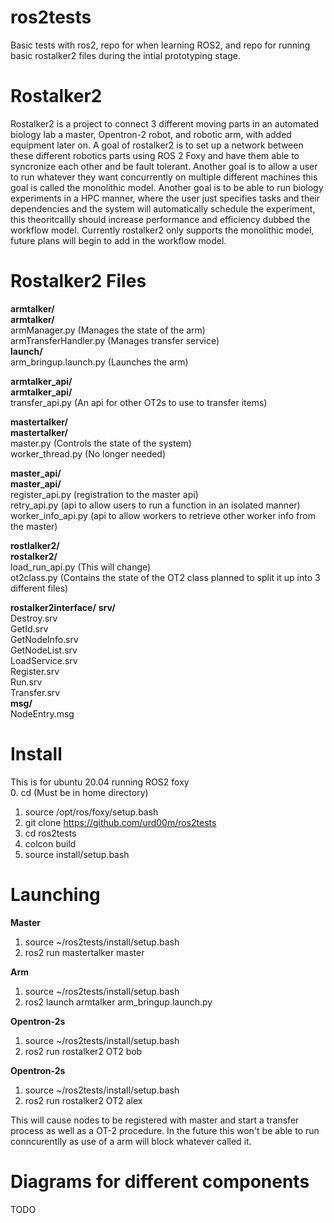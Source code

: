 # ros2tests
Basic tests with ros2, repo for when learning ROS2, and repo for running basic rostalker2 files during the intial prototyping stage.

# Rostalker2 
Rostalker2 is a project to connect 3 different moving parts in an automated biology lab a master, Opentron-2 robot, and robotic arm, with added equipment later on. A goal of rostalker2 is to set up a network between these different robotics parts using ROS 2 Foxy and have them able to syncronize each other and be fault tolerant. Another goal is to allow a user to run whatever they want concurrently on multiple different machines this goal is called the monolithic model. Another goal is to be able to run biology experiments in a HPC manner, where the user just specifies tasks and their dependencies and the system will automatically schedule the experiment, this theoritcallly should increase performance and efficiency dubbed the workflow model. Currently rostalker2 only supports the monolithic model, future plans will begin to add in the workflow model. 

# Rostalker2 Files
**armtalker/**   
  **armtalker/**  
    armManager.py (Manages the state of the arm)  
    armTransferHandler.py (Manages transfer service)  
  **launch/**  
    arm_bringup.launch.py (Launches the arm)  
  
**armtalker_api/**  
  **armtalker_api/**  
    transfer_api.py (An api for other OT2s to use to transfer items)  

**mastertalker/**  
  **mastertalker/**  
    master.py (Controls the state of the system)  
    worker_thread.py (No longer needed)  

**master_api/**  
  **master_api/**  
    register_api.py (registration to the master api)  
    retry_api.py (api to allow users to run a function in an isolated manner)  
    worker_info_api.py (api to allow workers to retrieve other worker info from the master)  
    
**rostlalker2/**  
  **rostalker2/**  
    load_run_api.py (This will change)  
    ot2class.py (Contains the state of the OT2 class planned to split it up into 3 different files)  
 
**rostalker2interface/**
  **srv/**  
    Destroy.srv  
    GetId.srv  
    GetNodeInfo.srv  
    GetNodeList.srv  
    LoadService.srv  
    Register.srv  
    Run.srv  
    Transfer.srv  
  **msg/**  
    NodeEntry.msg  

# Install 
This is for ubuntu 20.04 running ROS2 foxy  
0. cd (Must be in home directory)
1. source /opt/ros/foxy/setup.bash
2. git clone https://github.com/urd00m/ros2tests
3. cd ros2tests
4. colcon build 
5. source install/setup.bash

# Launching 
**Master**  
1. source ~/ros2tests/install/setup.bash
2. ros2 run mastertalker master

**Arm**  
1. source ~/ros2tests/install/setup.bash
2. ros2 launch armtalker arm_bringup.launch.py

**Opentron-2s**
1. source ~/ros2tests/install/setup.bash
2. ros2 run rostalker2 OT2 bob

**Opentron-2s**
1. source ~/ros2tests/install/setup.bash
2. ros2 run rostalker2 OT2 alex

This will cause nodes to be registered with master and start a transfer process as well as a OT-2 procedure. In the future this won't be able to run conncurentlly as use of a arm will block whatever called it. 

# Diagrams for different components
TODO

